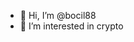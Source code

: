 - 👋 Hi, I’m @bocil88
- 👀 I’m interested in crypto


<!---
bocil88/bocil88 is a ✨ special ✨ repository because its `README.md` (this file) appears on your GitHub profile.
You can click the Preview link to take a look at your changes.
--->
